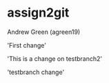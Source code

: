# assign2git
Andrew Green (agreen19)


'First change'


'This is a change on testbranch2'


'testbranch change'
